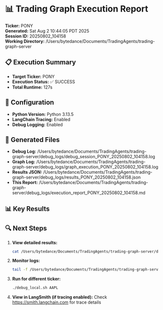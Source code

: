 # 📊 Trading Graph Execution Report

**Ticker:** PONY  
**Generated:** Sat Aug  2 10:44:05 PDT 2025  
**Session ID:** 20250802_104158  
**Working Directory:** /Users/bytedance/Documents/TradingAgents/trading-graph-server

## 📋 Execution Summary

- **Target Ticker:** PONY
- **Execution Status:** ✅ SUCCESS
- **Total Runtime:** 127s

## 🔧 Configuration

- **Python Version:** Python 3.13.5
- **LangChain Tracing:** Enabled
- **Debug Logging:** Enabled

## 📂 Generated Files

- **Debug Log:** /Users/bytedance/Documents/TradingAgents/trading-graph-server/debug_logs/debug_session_PONY_20250802_104158.log
- **Graph Log:** /Users/bytedance/Documents/TradingAgents/trading-graph-server/debug_logs/graph_execution_PONY_20250802_104158.log  
- **Results JSON:** /Users/bytedance/Documents/TradingAgents/trading-graph-server/debug_logs/results_PONY_20250802_104158.json
- **This Report:** /Users/bytedance/Documents/TradingAgents/trading-graph-server/debug_logs/execution_report_PONY_20250802_104158.md

## 📊 Key Results



## 🔍 Next Steps

1. **View detailed results:**
   ```bash
   cat /Users/bytedance/Documents/TradingAgents/trading-graph-server/debug_logs/results_PONY_20250802_104158.json | jq .
   ```

2. **Monitor logs:**
   ```bash
   tail -f /Users/bytedance/Documents/TradingAgents/trading-graph-server/debug_logs/graph_execution_PONY_20250802_104158.log
   ```

3. **Run for different ticker:**
   ```bash
   ./debug_local.sh AAPL
   ```

4. **View in LangSmith (if tracing enabled):**
   Check https://smith.langchain.com for trace details

